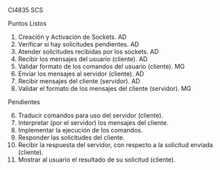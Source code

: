 CI4835
SCS

Puntos Listos

1. Creación y Activación de Sockets. AD
2. Verificar si hay solicitudes pendientes. AD
3. Atender solicitudes recibidas por los sockets. AD
4. Recibir los mensajes del usuario (cliente). AD
5. Validar formato de los comandos del usuario (cliente). MG
7. Enviar los mensajes al servidor (cliente). AD
8. Recibir mensajes del cliente (servidor). AD
9. Validar el formato de los mensajes del cliente (servidor). MG

Pendientes

6. Traducir comandos para uso del servidor (cliente).
10. Interpretar (por el servidor) los mensajes del cliente.
11. Implementar la ejecución de los comandos.
12. Responder las solicitudes del cliente.
13. Recibir la respuesta del servidor, con respecto a la solicitud enviada (cliente).
14. Mostrar al usuario el resultado de su solicitud (cliente).
